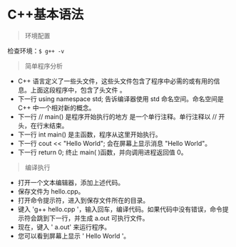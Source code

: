 # C++基本语法

> 环境配置

检查环境：```$ g++ -v```

> 简单程序分析

* C++ 语言定义了一些头文件，这些头文件包含了程序中必需的或有用的信息。上面这段程序中，包含了头文件 <iostream>。
* 下一行 using namespace std; 告诉编译器使用 std 命名空间。命名空间是 C++ 中一个相对新的概念。
* 下一行 // main() 是程序开始执行的地方 是一个单行注释。单行注释以 // 开头，在行末结束。
* 下一行 int main() 是主函数，程序从这里开始执行。
* 下一行 cout << "Hello World"; 会在屏幕上显示消息 "Hello World"。
* 下一行 return 0; 终止 main( )函数，并向调用进程返回值 0。

> 编译执行

* 打开一个文本编辑器，添加上述代码。
* 保存文件为 hello.cpp。
* 打开命令提示符，进入到保存文件所在的目录。
* 键入 'g++ hello.cpp '，输入回车，编译代码。如果代码中没有错误，命令提示符会跳到下一行，并生成 a.out 可执行文件。
* 现在，键入 ' a.out' 来运行程序。
* 您可以看到屏幕上显示 ' Hello World '。